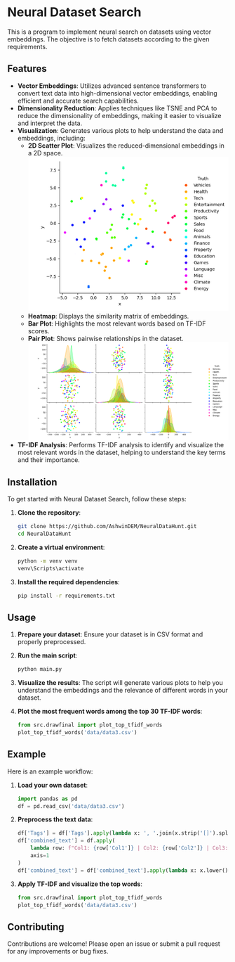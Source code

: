 # Neural Dataset Search

This is a program to implement neural search on datasets using vector embeddings. The objective is to fetch datasets according to the given requirements.

## Features

- **Vector Embeddings**: Utilizes advanced sentence transformers to convert text data into high-dimensional vector embeddings, enabling efficient and accurate search capabilities.
- **Dimensionality Reduction**: Applies techniques like TSNE and PCA to reduce the dimensionality of embeddings, making it easier to visualize and interpret the data.
- **Visualization**: Generates various plots to help understand the data and embeddings, including:
  - **2D Scatter Plot**: Visualizes the reduced-dimensional embeddings in a 2D space.
    ![2D Scatter Plot](results/scatter.png)
  - **Heatmap**: Displays the similarity matrix of embeddings.
  - **Bar Plot**: Highlights the most relevant words based on TF-IDF scores.
  - **Pair Plot**: Shows pairwise relationships in the dataset.
    ![3D Pairplot](results/pairplot.png)
- **TF-IDF Analysis**: Performs TF-IDF analysis to identify and visualize the most relevant words in the dataset, helping to understand the key terms and their importance.

## Installation

To get started with Neural Dataset Search, follow these steps:

1. **Clone the repository**:
    ```sh
    git clone https://github.com/AshwinDEM/NeuralDataHunt.git
    cd NeuralDataHunt
    ```

2. **Create a virtual environment**:
    ```sh
    python -m venv venv
    venv\Scripts\activate
    ```

3. **Install the required dependencies**:
    ```sh
    pip install -r requirements.txt
    ```

## Usage

1. **Prepare your dataset**: Ensure your dataset is in CSV format and properly preprocessed.
2. **Run the main script**:
    ```sh
    python main.py
    ```
3. **Visualize the results**: The script will generate various plots to help you understand the embeddings and the relevance of different words in your dataset.

4. **Plot the most frequent words among the top 30 TF-IDF words**:
    ```python
    from src.drawfinal import plot_top_tfidf_words
    plot_top_tfidf_words('data/data3.csv')
    ```

## Example

Here is an example workflow:

1. **Load your own dataset**:
    ```python
    import pandas as pd
    df = pd.read_csv('data/data3.csv')
    ```

2. **Preprocess the text data**:
    ```python
    df['Tags'] = df['Tags'].apply(lambda x: ', '.join(x.strip('[]').split(';')))
    df['combined_text'] = df.apply(
        lambda row: f"Col1: {row['Col1']} | Col2: {row['Col2']} | Col3: {row['Col3']} | Col4: {row['Col4']}", 
        axis=1
    )
    df['combined_text'] = df['combined_text'].apply(lambda x: x.lower())
    ```

3. **Apply TF-IDF and visualize the top words**:
    ```python
    from src.drawfinal import plot_top_tfidf_words
    plot_top_tfidf_words('data/data3.csv')
    ```

## Contributing

Contributions are welcome! Please open an issue or submit a pull request for any improvements or bug fixes.
